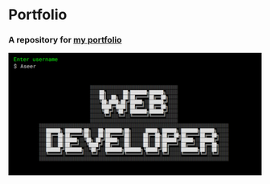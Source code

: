 # Portfolio
### A repository for [my portfolio](https://electromorphous.github.io)
![Screenshot](Screenshot.png)

